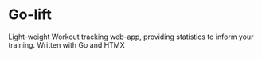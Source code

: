 # Go-lift
Light-weight Workout tracking web-app, providing statistics to inform your training. Written with Go and HTMX
